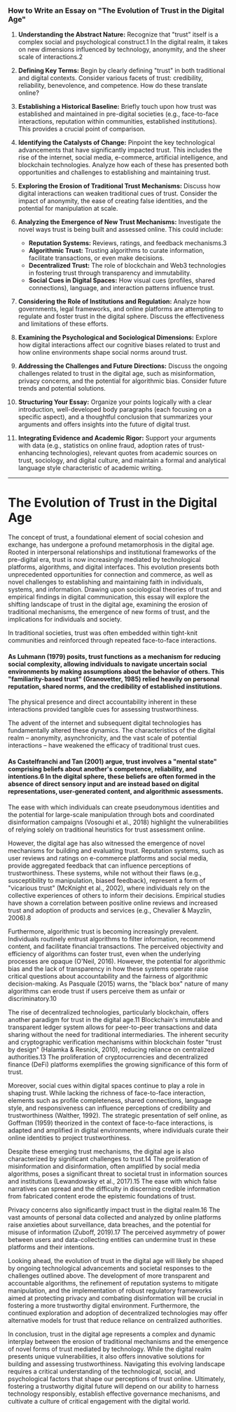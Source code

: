 
### How to Write an Essay on "The Evolution of Trust in the Digital Age"

1. **Understanding the Abstract Nature:** Recognize that "trust" itself is a complex social and psychological construct.1 In the digital realm, it takes on new dimensions influenced by technology, anonymity, and the sheer scale of interactions.2
    
2. **Defining Key Terms:** Begin by clearly defining "trust" in both traditional and digital contexts. Consider various facets of trust: credibility, reliability, benevolence, and competence. How do these translate online?
    
3. **Establishing a Historical Baseline:** Briefly touch upon how trust was established and maintained in pre-digital societies (e.g., face-to-face interactions, reputation within communities, established institutions). This provides a crucial point of comparison.
    
4. **Identifying the Catalysts of Change:** Pinpoint the key technological advancements that have significantly impacted trust. This includes the rise of the internet, social media, e-commerce, artificial intelligence, and blockchain technologies. Analyze how each of these has presented both opportunities and challenges to establishing and maintaining trust.
    
5. **Exploring the Erosion of Traditional Trust Mechanisms:** Discuss how digital interactions can weaken traditional cues of trust. Consider the impact of anonymity, the ease of creating false identities, and the potential for manipulation at scale.
    
6. **Analyzing the Emergence of New Trust Mechanisms:** Investigate the novel ways trust is being built and assessed online. This could include:
    
    - **Reputation Systems:** Reviews, ratings, and feedback mechanisms.3
    - **Algorithmic Trust:** Trusting algorithms to curate information, facilitate transactions, or even make decisions.
    - **Decentralized Trust:** The role of blockchain and Web3 technologies in fostering trust through transparency and immutability.
    - **Social Cues in Digital Spaces:** How visual cues (profiles, shared connections), language, and interaction patterns influence trust.
7. **Considering the Role of Institutions and Regulation:** Analyze how governments, legal frameworks, and online platforms are attempting to regulate and foster trust in the digital sphere. Discuss the effectiveness and limitations of these efforts.
    
8. **Examining the Psychological and Sociological Dimensions:** Explore how digital interactions affect our cognitive biases related to trust and how online environments shape social norms around trust.
    
9. **Addressing the Challenges and Future Directions:** Discuss the ongoing challenges related to trust in the digital age, such as misinformation, privacy concerns, and the potential for algorithmic bias. Consider future trends and potential solutions.
    
10. **Structuring Your Essay:** Organize your points logically with a clear introduction, well-developed body paragraphs (each focusing on a specific aspect), and a thoughtful conclusion that summarizes your arguments and offers insights into the future of digital trust.
    
11. **Integrating Evidence and Academic Rigor:** Support your arguments with data (e.g., statistics on online fraud, adoption rates of trust-enhancing technologies), relevant quotes from academic sources on trust, sociology, and digital culture, and maintain a formal and analytical language style characteristic of academic writing.
    
---
# The Evolution of Trust in the Digital Age

The concept of trust, a foundational element of social cohesion and exchange, has undergone a profound metamorphosis in the digital age. Rooted in interpersonal relationships and institutional frameworks of the pre-digital era, trust is now increasingly mediated by technological platforms, algorithms, and digital interfaces. This evolution presents both unprecedented opportunities for connection and commerce, as well as novel challenges to establishing and maintaining faith in individuals, systems, and information. Drawing upon sociological theories of trust and empirical findings in digital communication, this essay will explore the shifting landscape of trust in the digital age, examining the erosion of traditional mechanisms, the emergence of new forms of trust, and the implications for individuals and society.

In traditional societies, trust was often embedded within tight-knit communities and reinforced through repeated face-to-face interactions. 
#### As Luhmann (1979) posits, trust functions as a mechanism for reducing social complexity, allowing individuals to navigate uncertain social environments by making assumptions about the behavior of others. This "familiarity-based trust" (Granovetter, 1985) relied heavily on personal reputation, shared norms, and the credibility of established institutions. 
The physical presence and direct accountability inherent in these interactions provided tangible cues for assessing trustworthiness.

The advent of the internet and subsequent digital technologies has fundamentally altered these dynamics. The characteristics of the digital realm – anonymity, asynchronicity, and the vast scale of potential interactions – have weakened the efficacy of traditional trust cues. 
#### As Castelfranchi and Tan (2001) argue, trust involves a "mental state" comprising beliefs about another's competence, reliability, and intentions.6 In the digital sphere, these beliefs are often formed in the absence of direct sensory input and are instead based on digital representations, user-generated content, and algorithmic assessments. 
The ease with which individuals can create pseudonymous identities and the potential for large-scale manipulation through bots and coordinated disinformation campaigns (Vosoughi et al., 2018) highlight the vulnerabilities of relying solely on traditional heuristics for trust assessment online.

However, the digital age has also witnessed the emergence of novel mechanisms for building and evaluating trust. Reputation systems, such as user reviews and ratings on e-commerce platforms and social media, provide aggregated feedback that can influence perceptions of trustworthiness. These systems, while not without their flaws (e.g., susceptibility to manipulation, biased feedback), represent a form of "vicarious trust" (McKnight et al., 2002), where individuals rely on the collective experiences of others to inform their decisions. Empirical studies have shown a correlation between positive online reviews and increased trust and adoption of products and services (e.g., Chevalier & Mayzlin, 2006).8

Furthermore, algorithmic trust is becoming increasingly prevalent. Individuals routinely entrust algorithms to filter information, recommend content, and facilitate financial transactions. The perceived objectivity and efficiency of algorithms can foster trust, even when the underlying processes are opaque (O'Neil, 2016). However, the potential for algorithmic bias and the lack of transparency in how these systems operate raise critical questions about accountability and the fairness of algorithmic decision-making. As Pasquale (2015) warns, the "black box" nature of many algorithms can erode trust if users perceive them as unfair or discriminatory.10

The rise of decentralized technologies, particularly blockchain, offers another paradigm for trust in the digital age.11 Blockchain's immutable and transparent ledger system allows for peer-to-peer transactions and data sharing without the need for traditional intermediaries. The inherent security and cryptographic verification mechanisms within blockchain foster "trust by design" (Halamka & Resnick, 2010), reducing reliance on centralized authorities.13 The proliferation of cryptocurrencies and decentralized finance (DeFi) platforms exemplifies the growing significance of this form of trust.

Moreover, social cues within digital spaces continue to play a role in shaping trust. While lacking the richness of face-to-face interaction, elements such as profile completeness, shared connections, language style, and responsiveness can influence perceptions of credibility and trustworthiness (Walther, 1992). The strategic presentation of self online, as Goffman (1959) theorized in the context of face-to-face interactions, is adapted and amplified in digital environments, where individuals curate their online identities to project trustworthiness.

Despite these emerging trust mechanisms, the digital age is also characterized by significant challenges to trust.14 The proliferation of misinformation and disinformation, often amplified by social media algorithms, poses a significant threat to societal trust in information sources and institutions (Lewandowsky et al., 2017).15 The ease with which false narratives can spread and the difficulty in discerning credible information from fabricated content erode the epistemic foundations of trust.

Privacy concerns also significantly impact trust in the digital realm.16 The vast amounts of personal data collected and analyzed by online platforms raise anxieties about surveillance, data breaches, and the potential for misuse of information (Zuboff, 2019).17 The perceived asymmetry of power between users and data-collecting entities can undermine trust in these platforms and their intentions.

Looking ahead, the evolution of trust in the digital age will likely be shaped by ongoing technological advancements and societal responses to the challenges outlined above. The development of more transparent and accountable algorithms, the refinement of reputation systems to mitigate manipulation, and the implementation of robust regulatory frameworks aimed at protecting privacy and combating disinformation will be crucial in fostering a more trustworthy digital environment. Furthermore, the continued exploration and adoption of decentralized technologies may offer alternative models for trust that reduce reliance on centralized authorities.

In conclusion, trust in the digital age represents a complex and dynamic interplay between the erosion of traditional mechanisms and the emergence of novel forms of trust mediated by technology. While the digital realm presents unique vulnerabilities, it also offers innovative solutions for building and assessing trustworthiness. Navigating this evolving landscape requires a critical understanding of the technological, social, and psychological factors that shape our perceptions of trust online. Ultimately, fostering a trustworthy digital future will depend on our ability to harness technology responsibly, establish effective governance mechanisms, and cultivate a culture of critical engagement with the digital world.
